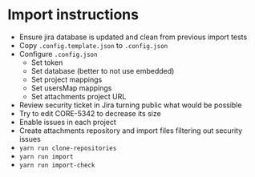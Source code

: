 # Import instructions

- Ensure jira database is updated and clean from previous import tests
- Copy `.config.template.json` to `.config.json`
- Configure `.config.json`
  - Set token
  - Set database (better to not use embedded)
  - Set project mappings
  - Set usersMap mappings
  - Set attachments project URL
- Review security ticket in Jira turning public what would be possible
- Try to edit CORE-5342 to decrease its size
- Enable issues in each project
- Create attachments repository and import files filtering out security issues
- `yarn run clone-repositories`
- `yarn run import`
- `yarn run import-check`
